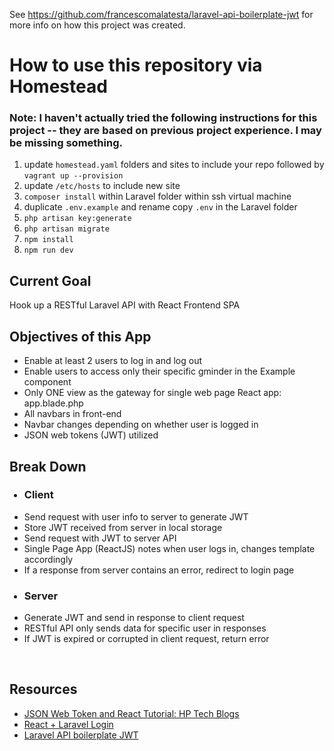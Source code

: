 See https://github.com/francescomalatesta/laravel-api-boilerplate-jwt for more info on how this project was created.

# How to use this repository via Homestead
### Note: I haven't actually tried the following instructions for this project -- they are based on previous project experience. I may be missing something.
1) update `homestead.yaml` folders and sites to include your repo followed by `vagrant up --provision`
2) update `/etc/hosts` to include new site
3) `composer install` within Laravel folder within ssh virtual machine
4) duplicate `.env.example` and rename copy `.env` in the Laravel folder
5) `php artisan key:generate`
6) `php artisan migrate`
7) `npm install`
8) `npm run dev`


<h2>Current Goal</h2>
              <p>Hook up a RESTful Laravel API with React Frontend SPA</p>
              <h2>Objectives of this App</h2>
              <ul>
                <li>Enable at least 2 users to log in and log out</li>
                <li>Enable users to access only their specific gminder in the Example component</li>
                <li>Only ONE view as the gateway for single web page React app: app.blade.php</li>
                <li>All navbars in front-end</li>
                <li>Navbar changes depending on whether user is logged in</li>
                <li>JSON web tokens (JWT) utilized</li>
              </ul>
              <h2>Break Down</h2>
              <div className='row'>
                <div className='col col-12 col-sm-6'>
                  <ul className="list-group">
                    <h3><li className="list-group-item active">Client</li></h3>
                    <li className="list-group-item">Send request with user info to server to generate JWT</li>
                    <li className="list-group-item">Store JWT received from server in local storage</li>
                    <li className="list-group-item">Send request with JWT to server API</li>
                    <li className="list-group-item">Single Page App (ReactJS) notes when user logs in, changes template accordingly</li>
                    <li className="list-group-item">If a response from server contains an error, redirect to login page</li>
                  </ul>
                </div>
                <div className='col col-12 col-sm-6'>
                  <ul className="list-group">
                    <h3><li className="list-group-item active">Server</li></h3>
                    <li className="list-group-item">Generate JWT and send in response to client request</li>
                    <li className="list-group-item">RESTful API only sends data for specific user in responses</li>
                    <li className="list-group-item">If JWT is expired or corrupted in client request, return error</li>
                  </ul>
                </div>
              </div>
              <br />
              <h2>Resources</h2>
              <ul>
                <li><a href='https://hptechblogs.com/using-json-web-token-react/' target='_blank' rel="noopener noreferrer">JSON Web Token and React Tutorial: HP Tech Blogs</a></li>
                <li><a href='https://github.com/lijujohn13/react-laravel-auth' target='_blank' rel="noopener noreferrer">React + Laravel Login</a>
</li>
      <li><a href='https://github.com/francescomalatesta/laravel-api-boilerplate-jwt' target='_blank' rel="noopener noreferrer">Laravel API boilerplate JWT</a></li>
              </ul>
